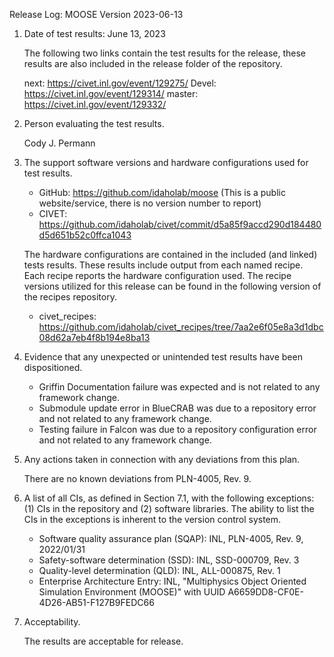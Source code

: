 Release Log: MOOSE Version 2023-06-13

1. Date of test results: June 13, 2023

   The following two links contain the test results for the release, these results are also included
   in the release folder of the repository.

   next:   https://civet.inl.gov/event/129275/
   Devel:  https://civet.inl.gov/event/129314/
   master: https://civet.inl.gov/event/129332/

2. Person evaluating the test results.

   Cody J. Permann

3. The support software versions and hardware configurations used for test results.

   - GitHub: https://github.com/idaholab/moose (This is a public website/service, there is no version number to report)
   - CIVET: https://github.com/idaholab/civet/commit/d5a85f9accd290d184480d5d651b52c0ffca1043

   The hardware configurations are contained in the included (and linked) tests results. These results
   include output from each named recipe. Each recipe reports the hardware configuration used. The
   recipe versions utilized for this release can be found in the following version of the recipes
   repository.

   - civet_recipes: https://github.com/idaholab/civet_recipes/tree/7aa2e6f05e8a3d1dbc08d62a7eb4f8b194e8ba13

4. Evidence that any unexpected or unintended test results have been dispositioned.

   - Griffin Documentation failure was expected and is not related to any framework change.
   - Submodule update error in BlueCRAB was due to a repository error and not related to any framework change.
   - Testing failure in Falcon was due to a repository configuration error and not related to any framework change.

5. Any actions taken in connection with any deviations from this plan.

   There are no known deviations from PLN-4005, Rev. 9.

6. A list of all CIs, as defined in Section 7.1, with the following exceptions: (1) CIs in the
   repository and (2) software libraries. The ability to list the CIs in the exceptions is inherent to
   the version control system.

   - Software quality assurance plan (SQAP): INL, PLN-4005, Rev. 9, 2022/01/31
   - Safety-software determination (SSD): INL, SSD-000709, Rev. 3
   - Quality-level determination (QLD): INL, ALL-000875, Rev. 1
   - Enterprise Architecture Entry: INL, "Multiphysics Object Oriented Simulation Environment (MOOSE)"
                                    with UUID A6659DD8-CF0E-4D26-AB51-F127B9FEDC66

7. Acceptability.

   The results are acceptable for release.